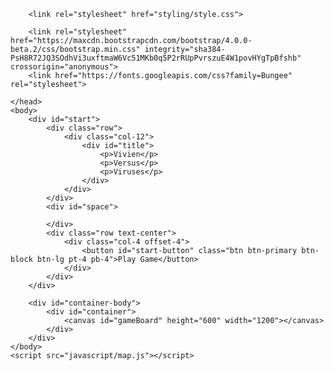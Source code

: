 <!DOCTYPE html>
<html lang="en">
    <head>
        <meta charset="UTF-8">
        <title>Vivien Game</title>
        <link rel="icon" type="image/png" href="images/favicon.png">

        <link rel="stylesheet" href="styling/style.css">

        <link rel="stylesheet" href="https://maxcdn.bootstrapcdn.com/bootstrap/4.0.0-beta.2/css/bootstrap.min.css" integrity="sha384-PsH8R72JQ3SOdhVi3uxftmaW6Vc51MKb0q5P2rRUpPvrszuE4W1povHYgTpBfshb" crossorigin="anonymous">
        <link href="https://fonts.googleapis.com/css?family=Bungee" rel="stylesheet">
        
    </head>
    <body>
        <div id="start">
            <div class="row">
                <div class="col-12">
                    <div id="title">
                        <p>Vivien</p>
                        <p>Versus</p>
                        <p>Viruses</p>
                    </div>
                </div>
            </div>
            <div id="space">

            </div>
            <div class="row text-center">
                <div class="col-4 offset-4">
                    <button id="start-button" class="btn btn-primary btn-block btn-lg pt-4 pb-4">Play Game</button>
                </div>
            </div>
        </div>

        <div id="container-body">
            <div id="container">
                <canvas id="gameBoard" height="600" width="1200"></canvas>
            </div>
        </div>
    </body>
    <script src="javascript/map.js"></script>
</html>